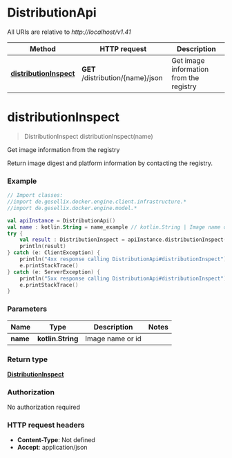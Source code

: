 # DistributionApi

All URIs are relative to *http://localhost/v1.41*

Method | HTTP request | Description
------------- | ------------- | -------------
[**distributionInspect**](DistributionApi.md#distributionInspect) | **GET** /distribution/{name}/json | Get image information from the registry


<a name="distributionInspect"></a>
# **distributionInspect**
> DistributionInspect distributionInspect(name)

Get image information from the registry

Return image digest and platform information by contacting the registry. 

### Example
```kotlin
// Import classes:
//import de.gesellix.docker.engine.client.infrastructure.*
//import de.gesellix.docker.engine.model.*

val apiInstance = DistributionApi()
val name : kotlin.String = name_example // kotlin.String | Image name or id
try {
    val result : DistributionInspect = apiInstance.distributionInspect(name)
    println(result)
} catch (e: ClientException) {
    println("4xx response calling DistributionApi#distributionInspect")
    e.printStackTrace()
} catch (e: ServerException) {
    println("5xx response calling DistributionApi#distributionInspect")
    e.printStackTrace()
}
```

### Parameters

Name | Type | Description  | Notes
------------- | ------------- | ------------- | -------------
 **name** | **kotlin.String**| Image name or id |

### Return type

[**DistributionInspect**](DistributionInspect.md)

### Authorization

No authorization required

### HTTP request headers

 - **Content-Type**: Not defined
 - **Accept**: application/json

